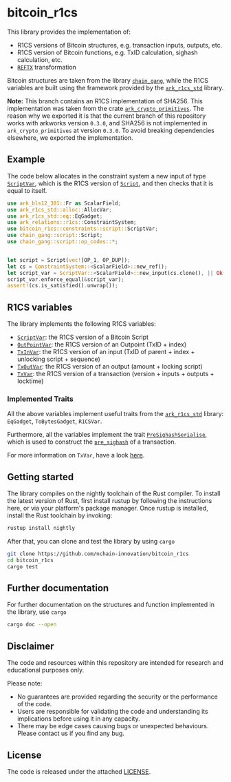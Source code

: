 # bitcoin_r1cs

This library provides the implementation of:
- R1CS versions of Bitcoin structures, e.g. transaction inputs, outputs, etc.
- R1CS version of Bitcoin functions, e.g. TxID calculation, sighash calculation, etc.
- [`REFTX`](./docs/reftx.md) transformation

Bitcoin structures are taken from the library [`chain_gang`](https://github.com/nchain-innovation/chain-gang), while the R1CS variables are built using the framework provided by the [`ark_r1cs_std`](https://github.com/arkworks-rs/r1cs-std) library.

**Note:** This branch contains an R1CS implementation of SHA256. This implementation was taken from the crate [`ark_crypto_primitives`](https://github.com/arkworks-rs/crypto-primitives). The reason why we exported it is that the current branch of this repository works with arkworks version `0.3.0`, and SHA256 is not implemented in `ark_crypto_primitives` at version `0.3.0`. To avoid breaking dependencies elsewhere, we exported the implementation.
 
## Example

The code below allocates in the constraint system a new input of type [`ScriptVar`](./src/constraints/script.rs#L27), which is the R1CS version of [`Script`](https://github.com/nchain-innovation/chain-gang/blob/a960d330bb3114d3cdc6f7f3ebfffc3fd28b4244/src/script/mod.rs#L37),
and then checks that it is equal to itself.
 
```rust
use ark_bls12_381::Fr as ScalarField;
use ark_r1cs_std::alloc::AllocVar;
use ark_r1cs_std::eq::EqGadget;
use ark_relations::r1cs::ConstraintSystem;
use bitcoin_r1cs::constraints::script::ScriptVar;
use chain_gang::script::Script;
use chain_gang::script::op_codes::*;


let script = Script(vec![OP_1, OP_DUP]);
let cs = ConstraintSystem::<ScalarField>::new_ref();
let script_var = ScriptVar::<ScalarField>::new_input(cs.clone(), || Ok(script)).unwrap();
script_var.enforce_equal(&script_var);
assert!(cs.is_satisfied().unwrap());
```

## R1CS variables

The library implements the following R1CS variables:
- [`ScriptVar`](./src/constraints/script.rs#L27): the R1CS version of a Bitcoin Script
- [`OutPointVar`](./src/constraints/outpoint.rs#L25): the R1CS version of an Outpoint (TxID + index)
- [`TxInVar`](./src/constraints/txin.rs#L28): the R1CS version of an input (TxID of parent + index + unlocking script + sequence)
- [`TxOutVar`](./src/constraints/txout.rs#L25): the R1CS version of an output (amount + locking script)
- [`TxVar`](./src/constraints/tx.rs#L49): the R1CS version of a transaction (version + inputs + outputs + locktime)

### Implemented Traits

All the above variables implement useful traits from the [`ark_r1cs_std`](https://github.com/arkworks-rs/r1cs-std) library: `EqGadget`, `ToBytesGadget`, `R1CSVar`.

Furthermore, all the variables implement the trait [`PreSighashSerialise`](./src/traits.rs#L6), which is used to construct the [`pre_sighash`](https://github.com/bitcoin-sv/bitcoin-sv/blob/master/doc/abc/replay-protected-sighash.md#digest-algorithm) of a transaction.

For more information on `TxVar`, have a look [here](./docs/tx.md).

## Getting started

The library compiles on the nightly toolchain of the Rust compiler. To install the latest version of Rust, first install rustup by following the instructions here, or via your platform's package manager. Once rustup is installed, install the Rust toolchain by invoking:

```bash
rustup install nightly
```

After that, you can clone and test the library by using `cargo`

```bash
git clone https://github.com/nchain-innovation/bitcoin_r1cs
cd bitcoin_r1cs
cargo test
```

## Further documentation

For further documentation on the structures and function implemented in the library, use `cargo`

```bash
cargo doc --open
```

## Disclaimer

The code and resources within this repository are intended for research and educational purposes only.

Please note:

- No guarantees are provided regarding the security or the performance of the code.
- Users are responsible for validating the code and understanding its implications before using it in any capacity.
- There may be edge cases causing bugs or unexpected behaviours. Please contact us if you find any bug.

## License

The code is released under the attached [LICENSE](./LICENSE.txt).

